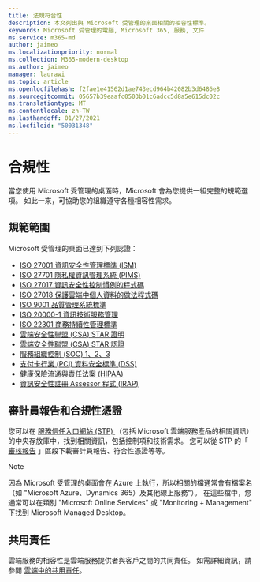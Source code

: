 ```yaml
---
title: 法規符合性
description: 本文列出與 Microsoft 受管理的桌面相關的相容性標準。
keywords: Microsoft 受管理的電腦, Microsoft 365, 服務, 文件
ms.service: m365-md
author: jaimeo
ms.localizationpriority: normal
ms.collection: M365-modern-desktop
ms.author: jaimeo
manager: laurawi
ms.topic: article
ms.openlocfilehash: f2fae1e41562d1ae743ecd964b42082b3d6486e8
ms.sourcegitcommit: 05657b39eaafc0503b01c6adcc5d8a5e615dc02c
ms.translationtype: MT
ms.contentlocale: zh-TW
ms.lasthandoff: 01/27/2021
ms.locfileid: "50031348"
---
```

# <a name="compliance"></a>合規性

當您使用 Microsoft 受管理的桌面時，Microsoft 會為您提供一組完整的規範選項。 如此一來，可協助您的組織遵守各種相容性需求。

## <a name="compliance-coverage"></a>規範範圍

Microsoft 受管理的桌面已達到下列認證：

- [ISO 27001 資訊安全性管理標準 (ISM) ](https://docs.microsoft.com/compliance/regulatory/offering-ISO-27001)
- [ISO 27701 隱私權資訊管理系統 (PIMS) ](https://docs.microsoft.com/compliance/regulatory/offering-iso-27701)
- [ISO 27017 資訊安全性控制慣例的程式碼](https://docs.microsoft.com/compliance/regulatory/offering-ISO-27017)
- [ISO 27018 保護雲端中個人資料的做法程式碼](https://docs.microsoft.com/compliance/regulatory/offering-ISO-27018)
- [ISO 9001 品質管理系統標準](https://docs.microsoft.com/compliance/regulatory/offering-ISO-9001)
- [ISO 20000-1 資訊技術服務管理](https://docs.microsoft.com/compliance/regulatory/offering-ISO-20000-1-2011)
- [ISO 22301 商務持續性管理標準](https://docs.microsoft.com/compliance/regulatory/offering-ISO-22301)
- [雲端安全性聯盟 (CSA) STAR 證明](https://docs.microsoft.com/compliance/regulatory/offering-CSA-STAR-Attestation)
- [雲端安全性聯盟 (CSA) STAR 認證](https://docs.microsoft.com/compliance/regulatory/offering-CSA-Star-Certification)
- [服務組織控制 (SOC) 1、2、3](https://docs.microsoft.com/compliance/regulatory/offering-SOC)
- [支付卡行業 (PCI) 資料安全標準 (DSS)](https://docs.microsoft.com/compliance/regulatory/offering-PCI-DSS)
- [健康保險流通與責任法案 (HIPAA) ](https://docs.microsoft.com/compliance/regulatory/offering-hipaa-hitech)
- [資訊安全性註冊 Assessor 程式 (IRAP) ](https://docs.microsoft.com/compliance/regulatory/offering-ccsl-irap-australia)


## <a name="auditor-reports-and-compliance-certificates"></a>審計員報告和合規性憑證

您可以在 [服務信任入口網站 (STP) ](https://servicetrust.microsoft.com/)（包括 Microsoft 雲端服務產品的相關資訊）的中央存放庫中，找到相關資訊，包括控制項和技術需求。 您可以從 STP 的「 [審核報告](https://servicetrust.microsoft.com/ViewPage/MSComplianceGuide) 」區段下載審計員報告、符合性憑證等等。

> [!NOTE]
> 因為 Microsoft 受管理的桌面會在 Azure 上執行，所以相關的檔通常會有檔案名（如 "Microsoft Azure、Dynamics 365）及其他線上服務"）。 在這些檔中，您通常可以在類別 "Microsoft Online Services" 或 "Monitoring + Management" 下找到 Microsoft Managed Desktop。

## <a name="shared-responsibility"></a>共用責任

雲端服務的相容性是雲端服務提供者與客戶之間的共同責任。 如需詳細資訊，請參閱 [雲端中的共用責任](https://docs.microsoft.com/azure/security/fundamentals/shared-responsibility)。
